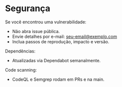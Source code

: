 # Segurança
Se você encontrou uma vulnerabilidade:
- Não abra issue pública.
- Envie detalhes por e-mail: <seu-email@exemplo.com>
- Inclua passos de reprodução, impacto e versão.

Dependências:
- Atualizadas via Dependabot semanalmente.

Code scanning:
- CodeQL e Semgrep rodam em PRs e na main.